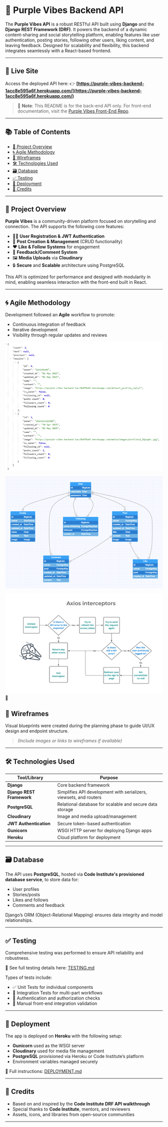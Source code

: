 # 💜 Purple Vibes Backend API

The **Purple Vibes API** is a robust RESTful API built using **Django** and the **Django REST Framework (DRF)**. It powers the backend of a dynamic content-sharing and social storytelling platform, enabling features like user authentication, posting stories, following other users, liking content, and leaving feedback. Designed for scalability and flexibility, this backend integrates seamlessly with a React-based frontend.

---

## 🚀 Live Site

Access the deployed API here:
👉 **[https://purple-vibes-backend-1acc8e595a6f.herokuapp.com/](https://purple-vibes-backend-1acc8e595a6f.herokuapp.com/)**

> 📝 **Note**: This README is for the back-end API only. For front-end documentation, visit the [Purple Vibes Front-End Repo](https://github.com/sharanraj16/purple-vibes-frontend).

---

## 📚 Table of Contents

* [📖 Project Overview](#-project-overview)
* [🌀 Agile Methodology](#-agile-methodology)
* [🧠 Wireframes](#-wireframes)
* [🛠 Technologies Used](#-technologies-used)
* [🗃 Database](#-database)
* [✅ Testing](#-testing)
* [🚢 Deployment](#-deployment)
* [🙌 Credits](#-credits)

---

## 📖 Project Overview

**Purple Vibes** is a community-driven platform focused on storytelling and connection. The API supports the following core features:

* 🧑‍💻 **User Registration & JWT Authentication**
* 📝 **Post Creation & Management** (CRUD functionality)
* ❤️ **Like & Follow Systems** for engagement
* 💬 **Feedback/Comment System**
* 🖼 **Media Uploads** via **Cloudinary**
* 🔒 **Secure** and **Scalable** architecture using PostgreSQL

This API is optimized for performance and designed with modularity in mind, enabling seamless interaction with the front-end built in React.

---

## 🌀 Agile Methodology

Development followed an **Agile** workflow to promote:

* Continuous integration of feedback
* Iterative development
* Visibility through regular updates and reviews


![Purple Vibes UI](images/5.png)

![Purple Vibes UI](images/6.png)

![Purple Vibes UI](images/7.png)
📌

## 🧠 Wireframes

Visual blueprints were created during the planning phase to guide UI/UX design and endpoint structure.

> *(Include images or links to wireframes if available)*

---

## 🛠 Technologies Used

| Tool/Library              | Purpose                                                            |
| ------------------------- | ------------------------------------------------------------------ |
| **Django**                | Core backend framework                                             |
| **Django REST Framework** | Simplifies API development with serializers, viewsets, and routers |
| **PostgreSQL**            | Relational database for scalable and secure data storage           |
| **Cloudinary**            | Image and media upload/management                                  |
| **JWT Authentication**    | Secure token-based authentication                                  |
| **Gunicorn**              | WSGI HTTP server for deploying Django apps                         |
| **Heroku**                | Cloud platform for deployment                                      |

---

## 🗃 Database

The API uses **PostgreSQL**, hosted via **Code Institute's provisioned database service**, to store data for:

* User profiles
* Stories/posts
* Likes and follows
* Comments and feedback

Django’s ORM (Object-Relational Mapping) ensures data integrity and model relationships.

---

## ✅ Testing

Comprehensive testing was performed to ensure API reliability and robustness.

🔗 See full testing details here: [TESTING.md](TESTING.md)

Types of tests include:

* ✅ Unit Tests for individual components
* 🔄 Integration Tests for multi-part workflows
* 🔐 Authentication and authorization checks
* 🧪 Manual front-end integration validation

---

## 🚢 Deployment

The app is deployed on **Heroku** with the following setup:

* **Gunicorn** used as the WSGI server
* **Cloudinary** used for media file management
* **PostgreSQL** provisioned via Heroku or Code Institute’s platform
* Environment variables managed securely

🧭 Full instructions: [DEPLOYMENT.md](DEPLOYMENT.md)

---

## 🙌 Credits

* Based on and inspired by the **Code Institute DRF API walkthrough**
* Special thanks to **Code Institute**, mentors, and reviewers
* Assets, icons, and libraries from open-source communities

---


